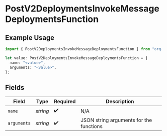 # PostV2DeploymentsInvokeMessageDeploymentsFunction

## Example Usage

```typescript
import { PostV2DeploymentsInvokeMessageDeploymentsFunction } from "orq-poc-typescript/models/operations";

let value: PostV2DeploymentsInvokeMessageDeploymentsFunction = {
  name: "<value>",
  arguments: "<value>",
};
```

## Fields

| Field                                   | Type                                    | Required                                | Description                             |
| --------------------------------------- | --------------------------------------- | --------------------------------------- | --------------------------------------- |
| `name`                                  | *string*                                | :heavy_check_mark:                      | N/A                                     |
| `arguments`                             | *string*                                | :heavy_check_mark:                      | JSON string arguments for the functions |